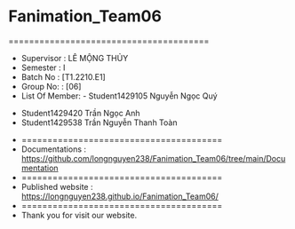 # Fanimation_Team06

=======================================
+ Supervisor		: LÊ MỘNG THỦY
+ Semester		: I	
+ Batch No		: [T1.2210.E1]	
+ Group No:		: [06]
+ List Of Member: - Student1429105	Nguyễn Ngọc Quý
- Student1429420	Trần Ngọc Anh
- Student1429538	Trần Nguyễn Thanh Toàn
+ =======================================
+ Documentations : https://github.com/longnguyen238/Fanimation_Team06/tree/main/Documentation
+ =======================================
+ Published website : https://longnguyen238.github.io/Fanimation_Team06/
+ =======================================
+ Thank you for visit our website.

